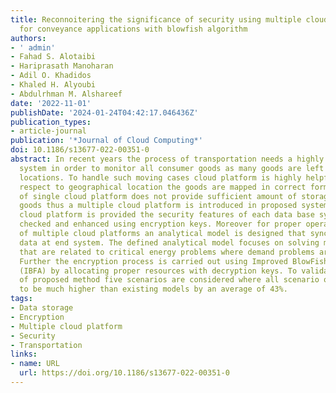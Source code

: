 ```yaml
---
title: Reconnoitering the significance of security using multiple cloud environments
  for conveyance applications with blowfish algorithm
authors:
- ' admin'
- Fahad S. Alotaibi
- Hariprasath Manoharan
- Adil O. Khadidos
- Khaled H. Alyoubi
- Abdulrhman M. Alshareef
date: '2022-11-01'
publishDate: '2024-01-24T04:42:17.046436Z'
publication_types:
- article-journal
publication: '*Journal of Cloud Computing*'
doi: 10.1186/s13677-022-00351-0
abstract: In recent years the process of transportation needs a highly effective traffic
  system in order to monitor all consumer goods as many goods are left out at different
  locations. To handle such moving cases cloud platform is highly helpful as with
  respect to geographical location the goods are mapped in correct form. However incorporation
  of single cloud platform does not provide sufficient amount of storage about all
  goods thus a multiple cloud platform is introduced in proposed system. As multiple
  cloud platform is provided the security features of each data base system is also
  checked and enhanced using encryption keys. Moreover for proper operating conditions
  of multiple cloud platforms an analytical model is designed that synchronizes necessary
  data at end system. The defined analytical model focuses on solving multiple objectives
  that are related to critical energy problems where demand problems are reduced.
  Further the encryption process is carried out using Improved BlowFish Algorithm
  (IBFA) by allocating proper resources with decryption keys. To validate the effectiveness
  of proposed method five scenarios are considered where all scenario outcomes proves
  to be much higher than existing models by an average of 43%.
tags:
- Data storage
- Encryption
- Multiple cloud platform
- Security
- Transportation
links:
- name: URL
  url: https://doi.org/10.1186/s13677-022-00351-0
---
```

